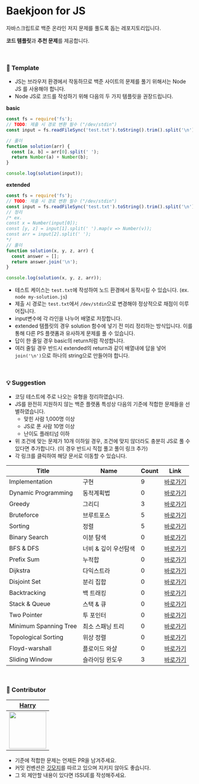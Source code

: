 # Baekjoon for JS

자바스크립트로 백준 온라인 저지 문제를 풀도록 돕는 레포지토리입니다.

**코드 템플릿**과 **추천 문제**를 제공합니다.

</br>

### 🔮 Template

- JS는 브라우저 환경에서 작동하므로 백준 사이트의 문제를 풀기 위해서는 Node JS 를 사용해야 합니다.
- Node JS로 코드를 작성하기 위해 다음의 두 가지 템플릿을 권장드립니다.

**basic**

```js
const fs = require('fs');
// TODO: 제출 시 경로 변환 필수 ("/dev/stdin")
const input = fs.readFileSync('test.txt').toString().trim().split('\n');

// 풀이
function solution(arr) {
  const [a, b] = arr[0].split(' ');
  return Number(a) + Number(b);
}

console.log(solution(input));
```

**extended**

```js
const fs = require('fs');
// TODO: 제출 시 경로 변환 필수 ("/dev/stdin")
const input = fs.readFileSync('test.txt').toString().trim().split('\n');
// 정리
/* ex.
const x = Number(input[0]);
const [y, z] = input[1].split(' ').map(v => Number(v));
const arr = input[2].split(' '); 
*/
// 풀이
function solution(x, y, z, arr) {
  const answer = [];
  return answer.join('\n');
}

console.log(solution(x, y, z, arr));
```

- 테스트 케이스는 `test.txt`에 작성하여 노드 환경에서 동작시킬 수 있습니다. (ex. `node my-solution.js`)
- 제출 시 경로는 `test.txt`에서 `/dev/stdin`으로 변경해야 정상적으로 채점이 이루어집니다.
- input변수에 각 라인을 나누어 배열로 저장합니다.
- extended 템플릿의 경우 solution 함수에 넣기 전 미리 정리하는 방식입니다. 이를 통해 다른 PS 플랫폼과 유사하게 문제를 풀 수 있습니다.
- 답이 한 줄일 경우 basic의 return처럼 작성합니다.
- 여러 줄일 경우 반드시 extended의 return과 같이 배열내에 답을 넣어 `join('\n')`으로 하나의 string으로 만들어야 합니다.

</br>

### 💡 Suggestion

- 코딩 테스트에 주로 나오는 유형을 정리하였습니다.
- JS를 완전히 지원하지 않는 백준 플랫폼 특성상 다음의 기준에 적합한 문제들을 선별하였습니다.
  - 맞힌 사람 1,000명 이상
  - JS로 푼 사람 10명 이상
  - 난이도 플래티넘 이하
- 위 조건에 맞는 문제가 10개 이하일 경우, 조건에 맞지 않더라도 충분히 JS로 풀 수 있다면 추가합니다. (이 경우 반드시 직접 풀고 풀이 링크 추가)
- 각 링크를 클릭하여 해당 문서로 이동할 수 있습니다.

| Title                 | Name                 | Count | Link                                                                                    |
| --------------------- | -------------------- | ----- | --------------------------------------------------------------------------------------- |
| Implementation        | 구현                 | 9     | [바로가기](https://github.com/haesoo9410/baekjoon-for-js/tree/main/Implementation)      |
| Dynamic Programming   | 동적계획법           | 0     | [바로가기](https://github.com/haesoo9410/baekjoon-for-js/tree/main/DynamicProgramming)  |
| Greedy                | 그리디               | 3     | [바로가기](https://github.com/haesoo9410/baekjoon-for-js/tree/main/Greedy)              |
| Bruteforce            | 브루트포스           | 5     | [바로가기](https://github.com/haesoo9410/baekjoon-for-js/tree/main/Bruteforce)          |
| Sorting               | 정렬                 | 5     | [바로가기](https://github.com/haesoo9410/baekjoon-for-js/tree/main/Sorting)             |
| Binary Search         | 이분 탐색            | 0     | [바로가기](https://github.com/haesoo9410/baekjoon-for-js/tree/main/BinarySearch)        |
| BFS & DFS             | 너비 & 깊이 우선탐색 | 0     | [바로가기](https://github.com/haesoo9410/baekjoon-for-js/tree/main/BFSDFS)              |
| Prefix Sum            | 누적합               | 0     | [바로가기](https://github.com/haesoo9410/baekjoon-for-js/tree/main/PrefixSum)           |
| Dijkstra              | 다익스트라           | 0     | [바로가기](https://github.com/haesoo9410/baekjoon-for-js/tree/main/Dijkstra)            |
| Disjoint Set          | 분리 집합            | 0     | [바로가기](https://github.com/haesoo9410/baekjoon-for-js/tree/main/DisjointSet)         |
| Backtracking          | 백 트래킹            | 0     | [바로가기](https://github.com/haesoo9410/baekjoon-for-js/tree/main/Backtracking)        |
| Stack & Queue         | 스택 & 큐            | 0     | [바로가기](https://github.com/haesoo9410/baekjoon-for-js/tree/main/StackQueue)          |
| Two Pointer           | 투 포인터            | 0     | [바로가기](https://github.com/haesoo9410/baekjoon-for-js/tree/main/TwoPointer)          |
| Minimum Spanning Tree | 최소 스패닝 트리     | 0     | [바로가기](https://github.com/haesoo9410/baekjoon-for-js/tree/main/MinimumSpanningTree) |
| Topological Sorting   | 위상 정렬            | 0     | [바로가기](https://github.com/haesoo9410/baekjoon-for-js/tree/main/TopologicalSorting)  |
| Floyd-warshall        | 플로이드 와샬        | 0     | [바로가기](https://github.com/haesoo9410/baekjoon-for-js/tree/main/FloydWarshall)       |
| Sliding Window        | 슬라이딩 윈도우      | 3     | [바로가기](https://github.com/haesoo9410/baekjoon-for-js/tree/main/SlidingWindow)       |

</br>

### 🐳 Contributor

|           [Harry](https://github.com/haesoo9410)           |
| :--------------------------------------------------------: |
| <img src="https://github.com/haesoo9410.png" height="100"> |

- 기준에 적합한 문제는 언제든 PR을 남겨주세요.
- 커밋 컨벤션은 [깃모지](https://haesoo9410.tistory.com/301)를 따르고 있으며 지키지 않아도 좋습니다.
- 그 외 제안할 내용이 있다면 ISSUE를 작성해주세요.
